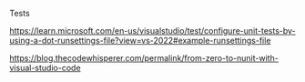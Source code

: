 Tests

https://learn.microsoft.com/en-us/visualstudio/test/configure-unit-tests-by-using-a-dot-runsettings-file?view=vs-2022#example-runsettings-file

https://blog.thecodewhisperer.com/permalink/from-zero-to-nunit-with-visual-studio-code


